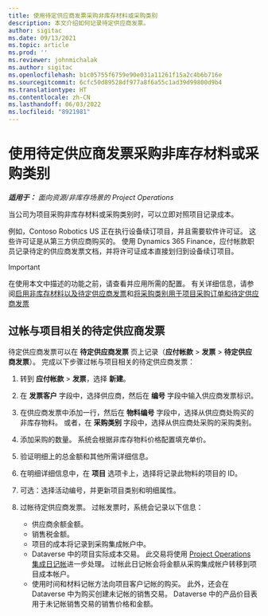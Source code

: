 ```yaml
---
title: 使用待定供应商发票采购非库存材料或采购类别
description: 本文介绍如何记录待定供应商发票。
author: sigitac
ms.date: 09/13/2021
ms.topic: article
ms.prod: ''
ms.reviewer: johnmichalak
ms.author: sigitac
ms.openlocfilehash: b1c05755f6759e90e031a11261f15a2c4b6b716e
ms.sourcegitcommit: 6cfc50d89528df977a8f6a55c1ad39d99800d9b4
ms.translationtype: HT
ms.contentlocale: zh-CN
ms.lasthandoff: 06/03/2022
ms.locfileid: "8921981"
---
```

# <a name="purchase-non-stocked-materials-or-procurement-categories-using-a-pending-vendor-invoice"></a>使用待定供应商发票采购非库存材料或采购类别

_**适用于：** 面向资源/非库存场景的 Project Operations_

当公司为项目采购非库存材料或采购类别时，可以立即对照项目记录成本。 

例如，Contoso Robotics US 正在执行设备续订项目，并且需要软件许可证。 这些许可证是从第三方供应商购买的。  使用 Dynamics 365 Finance，应付帐款职员记录待定的供应商发票文档，并将许可证成本直接划归到设备续订项目。 

> [!IMPORTANT]
> 在使用本文中描述的功能之前，请查看并应用所需的配置。 有关详细信息，请参阅[启用非库存材料以及待定供应商发票](configure-materials-nonstocked.md)和[将采购类别用于项目采购订单和待定供应商发票](configure-procurement-categories.md)

## <a name="post-a-project-related-pending-vendor-invoice"></a>过帐与项目相关的待定供应商发票 

待定供应商发票可以在 **待定供应商发票** 页上记录（**应付帐款** > **发票** > **待定供应商发票**）。 完成以下步骤过帐与项目相关的待定供应商发票：

1. 转到 **应付帐款** > **发票**，选择 **新建**。 
1. 在 **发票客户** 字段中，选择供应商，然后在 **编号** 字段中输入供应商发票标识。
1. 在供应商发票中添加一行，然后在 **物料编号** 字段中，选择从供应商处购买的非库存物料。 或者，在 **采购类别** 字段中，选择从供应商处采购的采购类别。   
1. 添加采购的数量。 系统会根据非库存物料价格配置填充单价。 
1. 验证明细上的总金额和其他所需详细信息。
1. 在明细详细信息中，在 **项目** 选项卡上，选择将记录此物料的项目的 ID。
1. 可选：选择活动编号，并更新项目类别和明细属性。
1. 过帐待定供应商发票。 过帐发票时，系统会记录以下信息：
    
    - 供应商余额金额。
    - 销售税金额。
    - 项目的成本将记录到采购集成帐户中。
    - Dataverse 中的项目实际成本交易。  此交易将使用 [Project Operations 集成日记帐](../project-accounting/project-operations-integration-journal.md)进一步处理。 过帐此日记帐会将金额从采购集成帐户转移到项目成本帐户。 
    - 使用时间和材料记帐方法向项目客户记帐的购买。 此外，还会在 Dataverse 中为购买创建未记帐的销售交易。 Dataverse 中的产品价目表用于未记帐销售交易的销售价格和金额。
